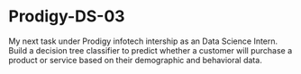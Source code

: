 # Prodigy-DS-03
My next task under Prodigy infotech intership as an Data Science Intern.
Build a decision tree classifier to predict whether a customer will purchase a product or service based on their demographic and behavioral data. 
